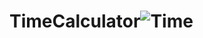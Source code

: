 # TimeCalculator![Time](https://user-images.githubusercontent.com/80592838/165653223-f2c54b41-b728-4f44-a214-30421e1528c2.jpg)
